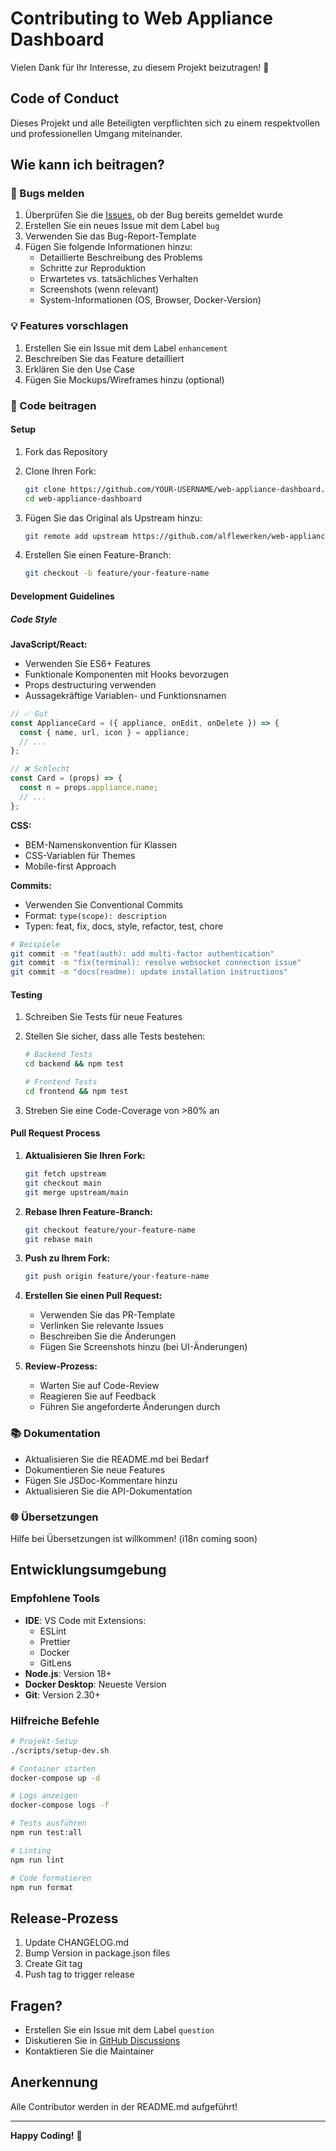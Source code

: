 # Contributing to Web Appliance Dashboard

Vielen Dank für Ihr Interesse, zu diesem Projekt beizutragen! 🎉

## Code of Conduct

Dieses Projekt und alle Beteiligten verpflichten sich zu einem respektvollen und professionellen Umgang miteinander.

## Wie kann ich beitragen?

### 🐛 Bugs melden

1. Überprüfen Sie die [Issues](https://github.com/alflewerken/web-appliance-dashboard/issues), ob der Bug bereits gemeldet wurde
2. Erstellen Sie ein neues Issue mit dem Label `bug`
3. Verwenden Sie das Bug-Report-Template
4. Fügen Sie folgende Informationen hinzu:
   - Detaillierte Beschreibung des Problems
   - Schritte zur Reproduktion
   - Erwartetes vs. tatsächliches Verhalten
   - Screenshots (wenn relevant)
   - System-Informationen (OS, Browser, Docker-Version)

### 💡 Features vorschlagen

1. Erstellen Sie ein Issue mit dem Label `enhancement`
2. Beschreiben Sie das Feature detailliert
3. Erklären Sie den Use Case
4. Fügen Sie Mockups/Wireframes hinzu (optional)

### 🔧 Code beitragen

#### Setup

1. Fork das Repository
2. Clone Ihren Fork:
   ```bash
   git clone https://github.com/YOUR-USERNAME/web-appliance-dashboard.git
   cd web-appliance-dashboard
   ```

3. Fügen Sie das Original als Upstream hinzu:
   ```bash
   git remote add upstream https://github.com/alflewerken/web-appliance-dashboard.git
   ```

4. Erstellen Sie einen Feature-Branch:
   ```bash
   git checkout -b feature/your-feature-name
   ```
#### Development Guidelines

##### Code Style

**JavaScript/React:**
- Verwenden Sie ES6+ Features
- Funktionale Komponenten mit Hooks bevorzugen
- Props destructuring verwenden
- Aussagekräftige Variablen- und Funktionsnamen

```javascript
// ✅ Gut
const ApplianceCard = ({ appliance, onEdit, onDelete }) => {
  const { name, url, icon } = appliance;
  // ...
};

// ❌ Schlecht
const Card = (props) => {
  const n = props.appliance.name;
  // ...
};
```

**CSS:**
- BEM-Namenskonvention für Klassen
- CSS-Variablen für Themes
- Mobile-first Approach

**Commits:**
- Verwenden Sie Conventional Commits
- Format: `type(scope): description`
- Typen: feat, fix, docs, style, refactor, test, chore

```bash
# Beispiele
git commit -m "feat(auth): add multi-factor authentication"
git commit -m "fix(terminal): resolve websocket connection issue"
git commit -m "docs(readme): update installation instructions"
```

#### Testing

1. Schreiben Sie Tests für neue Features
2. Stellen Sie sicher, dass alle Tests bestehen:
   ```bash
   # Backend Tests
   cd backend && npm test
   
   # Frontend Tests
   cd frontend && npm test
   ```

3. Streben Sie eine Code-Coverage von >80% an
#### Pull Request Process

1. **Aktualisieren Sie Ihren Fork:**
   ```bash
   git fetch upstream
   git checkout main
   git merge upstream/main
   ```

2. **Rebase Ihren Feature-Branch:**
   ```bash
   git checkout feature/your-feature-name
   git rebase main
   ```

3. **Push zu Ihrem Fork:**
   ```bash
   git push origin feature/your-feature-name
   ```

4. **Erstellen Sie einen Pull Request:**
   - Verwenden Sie das PR-Template
   - Verlinken Sie relevante Issues
   - Beschreiben Sie die Änderungen
   - Fügen Sie Screenshots hinzu (bei UI-Änderungen)

5. **Review-Prozess:**
   - Warten Sie auf Code-Review
   - Reagieren Sie auf Feedback
   - Führen Sie angeforderte Änderungen durch

### 📚 Dokumentation

- Aktualisieren Sie die README.md bei Bedarf
- Dokumentieren Sie neue Features
- Fügen Sie JSDoc-Kommentare hinzu
- Aktualisieren Sie die API-Dokumentation

### 🌐 Übersetzungen

Hilfe bei Übersetzungen ist willkommen! (i18n coming soon)

## Entwicklungsumgebung

### Empfohlene Tools

- **IDE**: VS Code mit Extensions:
  - ESLint
  - Prettier
  - Docker
  - GitLens
- **Node.js**: Version 18+
- **Docker Desktop**: Neueste Version
- **Git**: Version 2.30+
### Hilfreiche Befehle

```bash
# Projekt-Setup
./scripts/setup-dev.sh

# Container starten
docker-compose up -d

# Logs anzeigen
docker-compose logs -f

# Tests ausführen
npm run test:all

# Linting
npm run lint

# Code formatieren
npm run format
```

## Release-Prozess

1. Update CHANGELOG.md
2. Bump Version in package.json files
3. Create Git tag
4. Push tag to trigger release

## Fragen?

- Erstellen Sie ein Issue mit dem Label `question`
- Diskutieren Sie in [GitHub Discussions](https://github.com/alflewerken/web-appliance-dashboard/discussions)
- Kontaktieren Sie die Maintainer

## Anerkennung

Alle Contributor werden in der README.md aufgeführt!

---

**Happy Coding!** 🚀